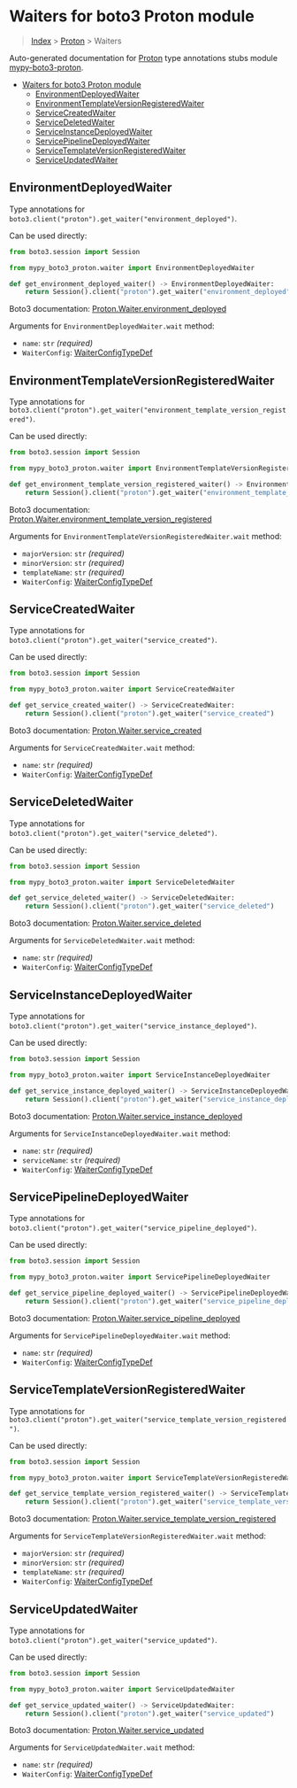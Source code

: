 <a id="waiters-for-boto3-proton-module"></a>

# Waiters for boto3 Proton module

> [Index](../README.md) > [Proton](./README.md) > Waiters

Auto-generated documentation for
[Proton](https://boto3.amazonaws.com/v1/documentation/api/latest/reference/services/proton.html#Proton)
type annotations stubs module
[mypy-boto3-proton](https://pypi.org/project/mypy-boto3-proton/).

- [Waiters for boto3 Proton module](#waiters-for-boto3-proton-module)
  - [EnvironmentDeployedWaiter](#environmentdeployedwaiter)
  - [EnvironmentTemplateVersionRegisteredWaiter](#environmenttemplateversionregisteredwaiter)
  - [ServiceCreatedWaiter](#servicecreatedwaiter)
  - [ServiceDeletedWaiter](#servicedeletedwaiter)
  - [ServiceInstanceDeployedWaiter](#serviceinstancedeployedwaiter)
  - [ServicePipelineDeployedWaiter](#servicepipelinedeployedwaiter)
  - [ServiceTemplateVersionRegisteredWaiter](#servicetemplateversionregisteredwaiter)
  - [ServiceUpdatedWaiter](#serviceupdatedwaiter)

<a id="environmentdeployedwaiter"></a>

## EnvironmentDeployedWaiter

Type annotations for
`boto3.client("proton").get_waiter("environment_deployed")`.

Can be used directly:

```python
from boto3.session import Session

from mypy_boto3_proton.waiter import EnvironmentDeployedWaiter

def get_environment_deployed_waiter() -> EnvironmentDeployedWaiter:
    return Session().client("proton").get_waiter("environment_deployed")
```

Boto3 documentation:
[Proton.Waiter.environment_deployed](https://boto3.amazonaws.com/v1/documentation/api/latest/reference/services/proton.html#Proton.Waiter.EnvironmentDeployed)

Arguments for `EnvironmentDeployedWaiter.wait` method:

- `name`: `str` *(required)*
- `WaiterConfig`: [WaiterConfigTypeDef](./type_defs.md#waiterconfigtypedef)

<a id="environmenttemplateversionregisteredwaiter"></a>

## EnvironmentTemplateVersionRegisteredWaiter

Type annotations for
`boto3.client("proton").get_waiter("environment_template_version_registered")`.

Can be used directly:

```python
from boto3.session import Session

from mypy_boto3_proton.waiter import EnvironmentTemplateVersionRegisteredWaiter

def get_environment_template_version_registered_waiter() -> EnvironmentTemplateVersionRegisteredWaiter:
    return Session().client("proton").get_waiter("environment_template_version_registered")
```

Boto3 documentation:
[Proton.Waiter.environment_template_version_registered](https://boto3.amazonaws.com/v1/documentation/api/latest/reference/services/proton.html#Proton.Waiter.EnvironmentTemplateVersionRegistered)

Arguments for `EnvironmentTemplateVersionRegisteredWaiter.wait` method:

- `majorVersion`: `str` *(required)*
- `minorVersion`: `str` *(required)*
- `templateName`: `str` *(required)*
- `WaiterConfig`: [WaiterConfigTypeDef](./type_defs.md#waiterconfigtypedef)

<a id="servicecreatedwaiter"></a>

## ServiceCreatedWaiter

Type annotations for `boto3.client("proton").get_waiter("service_created")`.

Can be used directly:

```python
from boto3.session import Session

from mypy_boto3_proton.waiter import ServiceCreatedWaiter

def get_service_created_waiter() -> ServiceCreatedWaiter:
    return Session().client("proton").get_waiter("service_created")
```

Boto3 documentation:
[Proton.Waiter.service_created](https://boto3.amazonaws.com/v1/documentation/api/latest/reference/services/proton.html#Proton.Waiter.ServiceCreated)

Arguments for `ServiceCreatedWaiter.wait` method:

- `name`: `str` *(required)*
- `WaiterConfig`: [WaiterConfigTypeDef](./type_defs.md#waiterconfigtypedef)

<a id="servicedeletedwaiter"></a>

## ServiceDeletedWaiter

Type annotations for `boto3.client("proton").get_waiter("service_deleted")`.

Can be used directly:

```python
from boto3.session import Session

from mypy_boto3_proton.waiter import ServiceDeletedWaiter

def get_service_deleted_waiter() -> ServiceDeletedWaiter:
    return Session().client("proton").get_waiter("service_deleted")
```

Boto3 documentation:
[Proton.Waiter.service_deleted](https://boto3.amazonaws.com/v1/documentation/api/latest/reference/services/proton.html#Proton.Waiter.ServiceDeleted)

Arguments for `ServiceDeletedWaiter.wait` method:

- `name`: `str` *(required)*
- `WaiterConfig`: [WaiterConfigTypeDef](./type_defs.md#waiterconfigtypedef)

<a id="serviceinstancedeployedwaiter"></a>

## ServiceInstanceDeployedWaiter

Type annotations for
`boto3.client("proton").get_waiter("service_instance_deployed")`.

Can be used directly:

```python
from boto3.session import Session

from mypy_boto3_proton.waiter import ServiceInstanceDeployedWaiter

def get_service_instance_deployed_waiter() -> ServiceInstanceDeployedWaiter:
    return Session().client("proton").get_waiter("service_instance_deployed")
```

Boto3 documentation:
[Proton.Waiter.service_instance_deployed](https://boto3.amazonaws.com/v1/documentation/api/latest/reference/services/proton.html#Proton.Waiter.ServiceInstanceDeployed)

Arguments for `ServiceInstanceDeployedWaiter.wait` method:

- `name`: `str` *(required)*
- `serviceName`: `str` *(required)*
- `WaiterConfig`: [WaiterConfigTypeDef](./type_defs.md#waiterconfigtypedef)

<a id="servicepipelinedeployedwaiter"></a>

## ServicePipelineDeployedWaiter

Type annotations for
`boto3.client("proton").get_waiter("service_pipeline_deployed")`.

Can be used directly:

```python
from boto3.session import Session

from mypy_boto3_proton.waiter import ServicePipelineDeployedWaiter

def get_service_pipeline_deployed_waiter() -> ServicePipelineDeployedWaiter:
    return Session().client("proton").get_waiter("service_pipeline_deployed")
```

Boto3 documentation:
[Proton.Waiter.service_pipeline_deployed](https://boto3.amazonaws.com/v1/documentation/api/latest/reference/services/proton.html#Proton.Waiter.ServicePipelineDeployed)

Arguments for `ServicePipelineDeployedWaiter.wait` method:

- `name`: `str` *(required)*
- `WaiterConfig`: [WaiterConfigTypeDef](./type_defs.md#waiterconfigtypedef)

<a id="servicetemplateversionregisteredwaiter"></a>

## ServiceTemplateVersionRegisteredWaiter

Type annotations for
`boto3.client("proton").get_waiter("service_template_version_registered")`.

Can be used directly:

```python
from boto3.session import Session

from mypy_boto3_proton.waiter import ServiceTemplateVersionRegisteredWaiter

def get_service_template_version_registered_waiter() -> ServiceTemplateVersionRegisteredWaiter:
    return Session().client("proton").get_waiter("service_template_version_registered")
```

Boto3 documentation:
[Proton.Waiter.service_template_version_registered](https://boto3.amazonaws.com/v1/documentation/api/latest/reference/services/proton.html#Proton.Waiter.ServiceTemplateVersionRegistered)

Arguments for `ServiceTemplateVersionRegisteredWaiter.wait` method:

- `majorVersion`: `str` *(required)*
- `minorVersion`: `str` *(required)*
- `templateName`: `str` *(required)*
- `WaiterConfig`: [WaiterConfigTypeDef](./type_defs.md#waiterconfigtypedef)

<a id="serviceupdatedwaiter"></a>

## ServiceUpdatedWaiter

Type annotations for `boto3.client("proton").get_waiter("service_updated")`.

Can be used directly:

```python
from boto3.session import Session

from mypy_boto3_proton.waiter import ServiceUpdatedWaiter

def get_service_updated_waiter() -> ServiceUpdatedWaiter:
    return Session().client("proton").get_waiter("service_updated")
```

Boto3 documentation:
[Proton.Waiter.service_updated](https://boto3.amazonaws.com/v1/documentation/api/latest/reference/services/proton.html#Proton.Waiter.ServiceUpdated)

Arguments for `ServiceUpdatedWaiter.wait` method:

- `name`: `str` *(required)*
- `WaiterConfig`: [WaiterConfigTypeDef](./type_defs.md#waiterconfigtypedef)

